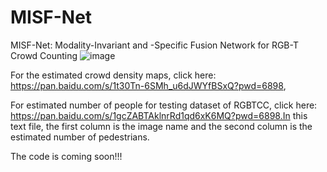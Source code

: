# MISF-Net
MISF-Net: Modality-Invariant and -Specific Fusion Network for RGB-T Crowd Counting
![image](https://github.com/QSBAOYANGMU/MISF-Net/assets/91246967/fe9f1d37-7b3a-483f-af3a-09a10879609e)

For the estimated crowd density maps, click here: https://pan.baidu.com/s/1t30Tn-6SMh_u6dJWYfBSxQ?pwd=6898,

For estimated number of people for testing dataset of RGBTCC, click here: https://pan.baidu.com/s/1gcZABTAklnrRd1qd6xK6MQ?pwd=6898.In this text file, the first column is the image name and the second column is the estimated number of pedestrians.

The code is coming soon!!!
